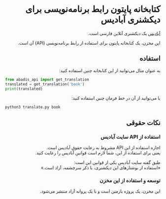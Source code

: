 <div dir="rtl">

# کتابخانه پایتون رابط برنامه‌نویسی برای دیکشنری آبادیس


[آبادیس](https://abadis.ir/) یک دیکشنری آنلاین فارسی است.

این مخزن، یک کتابخانه پایتون برای استفاده از رابط برنامه‌نویسی (API) آن است.

## استفاده

به عنوان مثال می‌توانید از این کتابخانه چنین استفاده کنید:

<div dir="ltr">

```python
from abadis_api import get_translation
translated = get_translation('book')
print(translated)
```
</div>

یا می‌توانید از آن در خط فرمان چنین استفاده کنید:

<div dir="ltr">

```bash
python3 translate.py book
```
</div>

## نکات حقوقی

### استفاده از  API سایت آبادیس 
 اجازه استفاده از این API مشروط به رعایت حقوق آبادیس است.  
 یعنی برای استفاده از این، شما لازم است قوانین آبادیس را رعایت کنید.

 طبق گفته سایت آبادیس یکی از قوانین این است:  
 «استفاده از نوشتارهای این دیکشنری، با ذکر سرچشمه، آزاد است.»

### توسعه و استفاده از این مخزن
این مخزن، یک پروژه بازمتن است و با یک پروانه آزاد منتشر می‌شود.

</div>